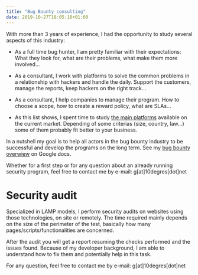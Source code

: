 ```yaml
---
title: "Bug Bounty consulting"
date: 2019-10-27T18:05:10+01:00
---
```

With more than 3 years of experience, I had the opportunity to study several aspects of this industry:

- As a full time bug hunter, I am pretty familiar with their expectations:
What they look for, what are their problems, what make them more involved...

- As a consultant, I work with platforms to solve the common problems in a relationship with hackers and handle the daily.
Support the customers, manage the reports, keep hackers on the right track...

- As a consultant, I help companies to manage their program.
How to choose a scope, how to create a reward policy, what are SLAs...

- As this list shows, I spent time to study [the main platforms](https://github.com/gwen001/BB-datas) available on the current market.
Depending of some criterias (size, country, law...) some of them probably fit better to your business.

In a nutshell my goal is to help all actors in the bug bounty industry to be successful and develop the programs on the long term.
See my <a href="https://docs.google.com/presentation/d/1u3gRMiX_82iCH3OHWeONhAmXUVkuWPfkSBf1TQphXoY/edit?usp=sharing" target="_blank">bug bounty overwiew</a> on Google docs.

Whether for a first step or for any question about an already running security program, feel free to contact me by e-mail: g[at]10degres[dot]net


# Security audit

Specialized in LAMP models, I perform security audits on websites using those technologies, on site or remotely.
The time required mainly depends on the size of the perimeter of the test, basically how many pages/scripts/functionalities are concerned.

After the audit you will get a report resuming the checks performed and the issues found.
Because of my developer background, I am able to understand how to fix them and potentially help in this task.

For any question, feel free to contact me by e-mail: g[at]10degres[dot]net
